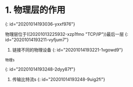 # 1. 物理层的作用
{: id="20201014193036-yxxf976"}

物理层位于((20201013225932-xzp1fmo "TCP/IP"))最后一层
{: id="20201014193211-vyfjum7"}

1. 链接不同的物理设备
{: id="20201014193221-1vgowd9"}

```
物理s
```
{: id="20201014193248-2dyy87f"}

1. 传输比特流s
{: id="20201014193248-9uig2fi"}
